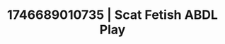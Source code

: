 ---
categories:
- Fantasy lover
- Whispered desires
- Satin sheets
- Kinky dreams
- AI-generated
- Lingerie worship
- ASMR
- Cosplay
image: /assets/images/1746689010735.jpg
layout: post
seo:
  description: Featured content with sensual Scat Fetish, ABDL Play. HD images available.
  keywords: Scat Fetish, ABDL Play
  og_image: /assets/images/1746689010735.jpg
  schema_type: VisualArtwork
tags:
- ABDL Play
- Scat Fetish
- '#1746689010735'
title: 1746689010735 | Scat Fetish ABDL Play
---